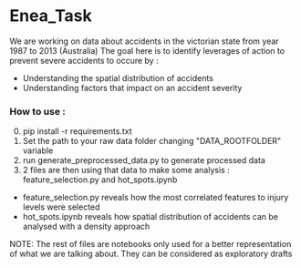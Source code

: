 # Enea_Task
We are working on data about accidents in the victorian state from year 1987 to 2013 (Australia)
The goal here is to identify leverages of action to prevent severe accidents to occure by :
- Understanding the spatial distribution of accidents
- Understanding factors that impact on an accident severity

### How to use : 
0. pip install -r requirements.txt
1. Set the path to your raw data folder changing "DATA_ROOTFOLDER" variable
2. run generate_preprocessed_data.py to generate processed data 
3. 2 files are then using that data to make some analysis : 
feature_selection.py and hot_spots.ipynb

- feature_selection.py reveals how the most correlated features to injury levels were selected
- hot_spots.ipynb reveals how spatial distribution of accidents can be analysed with a density approach


NOTE: The rest of files are notebooks only used for a better representation of what we are talking about. They can be considered as exploratory drafts 
 

